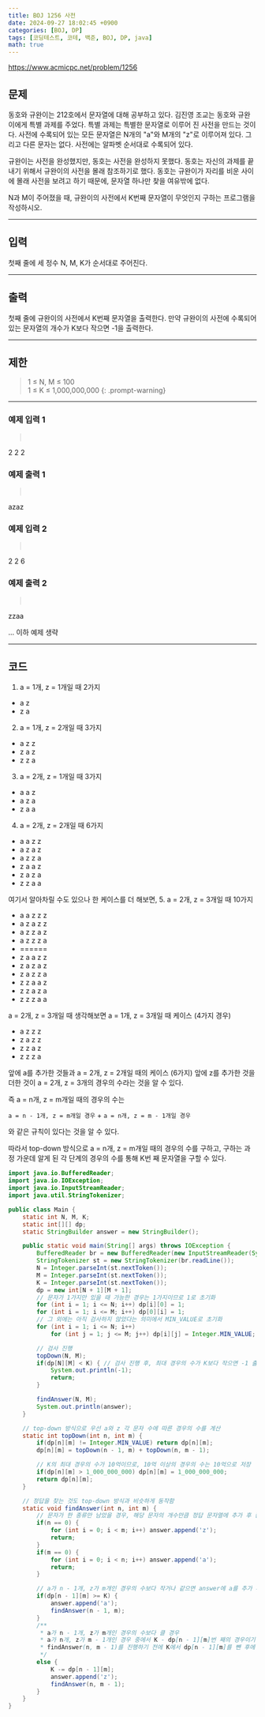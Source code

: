 ```yaml
---
title: BOJ 1256 사전
date: 2024-09-27 18:02:45 +0900
categories: [BOJ, DP]
tags: [코딩테스트, 코테, 백준, BOJ, DP, java]
math: true
---
```


<https://www.acmicpc.net/problem/1256>

## 문제
동호와 규완이는 212호에서 문자열에 대해 공부하고 있다. 김진영 조교는 동호와 규완이에게 특별 과제를 주었다. 특별 과제는 특별한 문자열로 이루어 진 사전을 만드는 것이다. 사전에 수록되어 있는 모든 문자열은 N개의 "a"와 M개의 "z"로 이루어져 있다. 그리고 다른 문자는 없다. 사전에는 알파벳 순서대로 수록되어 있다.

규완이는 사전을 완성했지만, 동호는 사전을 완성하지 못했다. 동호는 자신의 과제를 끝내기 위해서 규완이의 사전을 몰래 참조하기로 했다. 동호는 규완이가 자리를 비운 사이에 몰래 사전을 보려고 하기 때문에, 문자열 하나만 찾을 여유밖에 없다.

N과 M이 주어졌을 때, 규완이의 사전에서 K번째 문자열이 무엇인지 구하는 프로그램을 작성하시오.

---
## 입력
첫째 줄에 세 정수 N, M, K가 순서대로 주어진다.

---
## 출력
첫째 줄에 규완이의 사전에서 K번째 문자열을 출력한다. 만약 규완이의 사전에 수록되어 있는 문자열의 개수가 K보다 작으면 -1을 출력한다.

---
## 제한
> 1 ≤ N, M ≤ 100<br>
> 1 ≤ K ≤ 1,000,000,000
{: .prompt-warning}

---
### 예제 입력 1
> <pre>
2 2 2
> </pre>

### 예제 출력 1
> <pre>
azaz
> </pre>

### 예제 입력 2
> <pre>
2 2 6
> </pre>

### 예제 출력 2
> <pre>
zzaa
> </pre>

... 이하 예제 생략

---
## 코드

1. a = 1개, z = 1개일 때 2가지
- a z
- z a

2. a = 1개, z = 2개일 때 3가지
- a z z
- z a z
- z z a

3. a = 2개, z = 1개일 때 3가지
- a a z
- a z a
- z a a

4. a = 2개, z = 2개일 때 6가지
- a a z z
- a z a z
- a z z a 
- z a a z
- z a z a
- z z a a

여기서 알아차릴 수도 있으나 한 케이스를 더 해보면,
5. a = 2개, z = 3개일 때 10가지
- a a z z z
- a z a z z
- a z z a z 
- a z z z a
- ======
- z a a z z 
- z a z a z
- z a z z a
- z z a a z 
- z z a z a 
- z z z a a

a = 2개, z = 3개일 때 생각해보면
a = 1개, z = 3개일 때 케이스 (4가지 경우)
- a z z z
- z a z z
- z z a z
- z z z a

앞에 a를 추가한 것들과
a = 2개, z = 2개일 때의 케이스 (6가지) 앞에 z를 추가한 것을 더한 것이 a = 2개, z = 3개의 경우의 수라는 것을 알 수 있다.

즉 a = n개, z = m개일 때의 경우의 수는

`a = n - 1개, z = m개일 경우` + `a = n개, z = m - 1개일 경우`

와 같은 규칙이 있다는 것을 알 수 있다.

따라서 top-down 방식으로 a = n개, z = m개일 때의 경우의 수를 구하고,
구하는 과정 가운데 알게 된 각 단계의 경우의 수를 통해 K번 째 문자열을 구할 수 있다.

```java
import java.io.BufferedReader;
import java.io.IOException;
import java.io.InputStreamReader;
import java.util.StringTokenizer;

public class Main {
    static int N, M, K;
    static int[][] dp;
    static StringBuilder answer = new StringBuilder();

    public static void main(String[] args) throws IOException {
        BufferedReader br = new BufferedReader(new InputStreamReader(System.in));
        StringTokenizer st = new StringTokenizer(br.readLine());
        N = Integer.parseInt(st.nextToken());
        M = Integer.parseInt(st.nextToken());
        K = Integer.parseInt(st.nextToken());
        dp = new int[N + 1][M + 1];
        // 문자가 1가지만 있을 때 가능한 경우는 1가지이므로 1로 초기화
        for (int i = 1; i <= N; i++) dp[i][0] = 1;
        for (int i = 1; i <= M; i++) dp[0][i] = 1;
        // 그 외에는 아직 검사하지 않았다는 의미에서 MIN_VALUE로 초기화
        for (int i = 1; i <= N; i++)
            for (int j = 1; j <= M; j++) dp[i][j] = Integer.MIN_VALUE;

        // 검사 진행
        topDown(N, M);
        if(dp[N][M] < K) { // 검사 진행 후, 최대 경우의 수가 K보다 작으면 -1 출력
            System.out.println(-1);
            return;
        }

        findAnswer(N, M);
        System.out.println(answer);
    }

    // top-down 방식으로 우선 a와 z 각 문자 수에 따른 경우의 수를 계산
    static int topDown(int n, int m) {
        if(dp[n][m] != Integer.MIN_VALUE) return dp[n][m];
        dp[n][m] = topDown(n - 1, m) + topDown(n, m - 1);

        // K의 최대 경우의 수가 10억이므로, 10억 이상의 경우의 수는 10억으로 저장
        if(dp[n][m] > 1_000_000_000) dp[n][m] = 1_000_000_000;
        return dp[n][m];
    }

    // 정답을 찾는 것도 top-down 방식과 비슷하게 동작함
    static void findAnswer(int n, int m) {
        // 문자가 한 종류만 남았을 경우, 해당 문자의 개수만큼 정답 문자열에 추가 후 종료
        if(n == 0) {
            for (int i = 0; i < m; i++) answer.append('z');
            return;
        }
        if(m == 0) {
            for (int i = 0; i < n; i++) answer.append('a');
            return;
        }

        // a가 n - 1개, z가 m개인 경우의 수보다 작거나 같으면 answer에 a를 추가 후 검사 진행 
        if(dp[n - 1][m] >= K) {
            answer.append('a');
            findAnswer(n - 1, m);
        }
        /**
         * a가 n - 1개, z가 m개인 경우의 수보다 클 경우
         * a가 n개, z가 m - 1개인 경우 중에서 K - dp[n - 1][m]번 째의 경우이기 때문에
         * findAnswer(n, m - 1)를 진행하기 전에 K에서 dp[n - 1][m]를 뺀 후에 진행한다.
         */
        else {
            K -= dp[n - 1][m];
            answer.append('z');
            findAnswer(n, m - 1);
        }
    }
}
```
